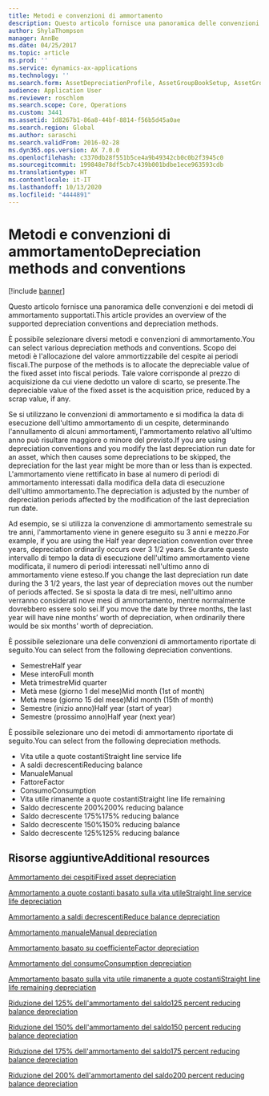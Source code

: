 ```yaml
---
title: Metodi e convenzioni di ammortamento
description: Questo articolo fornisce una panoramica delle convenzioni e dei metodi di ammortamento che sono supportati da Microsoft Dynamics 365 Finance.
author: ShylaThompson
manager: AnnBe
ms.date: 04/25/2017
ms.topic: article
ms.prod: ''
ms.service: dynamics-ax-applications
ms.technology: ''
ms.search.form: AssetDepreciationProfile, AssetGroupBookSetup, AssetGroupDepBookSetup
audience: Application User
ms.reviewer: roschlom
ms.search.scope: Core, Operations
ms.custom: 3441
ms.assetid: 1d8267b1-86a8-44bf-8814-f56b5d45a0ae
ms.search.region: Global
ms.author: saraschi
ms.search.validFrom: 2016-02-28
ms.dyn365.ops.version: AX 7.0.0
ms.openlocfilehash: c3370db28f551b5ce4a9b49342cb0c0b2f3945c0
ms.sourcegitcommit: 199848e78df5cb7c439b001bdbe1ece963593cdb
ms.translationtype: HT
ms.contentlocale: it-IT
ms.lasthandoff: 10/13/2020
ms.locfileid: "4444891"
---
```

# <a name="depreciation-methods-and-conventions"></a><span data-ttu-id="f4fec-103">Metodi e convenzioni di ammortamento</span><span class="sxs-lookup"><span data-stu-id="f4fec-103">Depreciation methods and conventions</span></span>

[!include [banner](../includes/banner.md)]

<span data-ttu-id="f4fec-104">Questo articolo fornisce una panoramica delle convenzioni e dei metodi di ammortamento supportati.</span><span class="sxs-lookup"><span data-stu-id="f4fec-104">This article provides an overview of the supported depreciation conventions and depreciation methods.</span></span>

<span data-ttu-id="f4fec-105">È possibile selezionare diversi metodi e convenzioni di ammortamento.</span><span class="sxs-lookup"><span data-stu-id="f4fec-105">You can select various depreciation methods and conventions.</span></span> <span data-ttu-id="f4fec-106">Scopo dei metodi è l'allocazione del valore ammortizzabile del cespite ai periodi fiscali.</span><span class="sxs-lookup"><span data-stu-id="f4fec-106">The purpose of the methods is to allocate the depreciable value of the fixed asset into fiscal periods.</span></span> <span data-ttu-id="f4fec-107">Tale valore corrisponde al prezzo di acquisizione da cui viene dedotto un valore di scarto, se presente.</span><span class="sxs-lookup"><span data-stu-id="f4fec-107">The depreciable value of the fixed asset is the acquisition price, reduced by a scrap value, if any.</span></span> 

<span data-ttu-id="f4fec-108">Se si utilizzano le convenzioni di ammortamento e si modifica la data di esecuzione dell'ultimo ammortamento di un cespite, determinando l'annullamento di alcuni ammortamenti, l'ammortamento relativo all'ultimo anno può risultare maggiore o minore del previsto.</span><span class="sxs-lookup"><span data-stu-id="f4fec-108">If you are using depreciation conventions and you modify the last depreciation run date for an asset, which then causes some depreciations to be skipped, the depreciation for the last year might be more than or less than is expected.</span></span> <span data-ttu-id="f4fec-109">L'ammortamento viene rettificato in base al numero di periodi di ammortamento interessati dalla modifica della data di esecuzione dell'ultimo ammortamento.</span><span class="sxs-lookup"><span data-stu-id="f4fec-109">The depreciation is adjusted by the number of depreciation periods affected by the modification of the last depreciation run date.</span></span>

<span data-ttu-id="f4fec-110">Ad esempio, se si utilizza la convenzione di ammortamento semestrale su tre anni, l'ammortamento viene in genere eseguito su 3 anni e mezzo.</span><span class="sxs-lookup"><span data-stu-id="f4fec-110">For example, if you are using the Half year depreciation convention over three years, depreciation ordinarily occurs over 3 1/2 years.</span></span> <span data-ttu-id="f4fec-111">Se durante questo intervallo di tempo la data di esecuzione dell'ultimo ammortamento viene modificata, il numero di periodi interessati nell'ultimo anno di ammortamento viene esteso.</span><span class="sxs-lookup"><span data-stu-id="f4fec-111">If you change the last depreciation run date during the 3 1/2 years, the last year of depreciation moves out the number of periods affected.</span></span> <span data-ttu-id="f4fec-112">Se si sposta la data di tre mesi, nell'ultimo anno verranno considerati nove mesi di ammortamento, mentre normalmente dovrebbero essere solo sei.</span><span class="sxs-lookup"><span data-stu-id="f4fec-112">If you move the date by three months, the last year will have nine months’ worth of depreciation, when ordinarily there would be six months’ worth of depreciation.</span></span>

<span data-ttu-id="f4fec-113">È possibile selezionare una delle convenzioni di ammortamento riportate di seguito.</span><span class="sxs-lookup"><span data-stu-id="f4fec-113">You can select from the following depreciation conventions.</span></span>


-   <span data-ttu-id="f4fec-114">Semestre</span><span class="sxs-lookup"><span data-stu-id="f4fec-114">Half year</span></span>
-   <span data-ttu-id="f4fec-115">Mese intero</span><span class="sxs-lookup"><span data-stu-id="f4fec-115">Full month</span></span>
-   <span data-ttu-id="f4fec-116">Metà trimestre</span><span class="sxs-lookup"><span data-stu-id="f4fec-116">Mid quarter</span></span>
-   <span data-ttu-id="f4fec-117">Metà mese (giorno 1 del mese)</span><span class="sxs-lookup"><span data-stu-id="f4fec-117">Mid month (1st of month)</span></span>
-   <span data-ttu-id="f4fec-118">Metà mese (giorno 15 del mese)</span><span class="sxs-lookup"><span data-stu-id="f4fec-118">Mid month (15th of month)</span></span>
-   <span data-ttu-id="f4fec-119">Semestre (inizio anno)</span><span class="sxs-lookup"><span data-stu-id="f4fec-119">Half year (start of year)</span></span>
-   <span data-ttu-id="f4fec-120">Semestre (prossimo anno)</span><span class="sxs-lookup"><span data-stu-id="f4fec-120">Half year (next year)</span></span>

<span data-ttu-id="f4fec-121">È possibile selezionare uno dei metodi di ammortamento riportate di seguito.</span><span class="sxs-lookup"><span data-stu-id="f4fec-121">You can select from the following depreciation methods.</span></span>
-   <span data-ttu-id="f4fec-122">Vita utile a quote costanti</span><span class="sxs-lookup"><span data-stu-id="f4fec-122">Straight line service life</span></span>
-   <span data-ttu-id="f4fec-123">A saldi decrescenti</span><span class="sxs-lookup"><span data-stu-id="f4fec-123">Reducing balance</span></span>
-   <span data-ttu-id="f4fec-124">Manuale</span><span class="sxs-lookup"><span data-stu-id="f4fec-124">Manual</span></span>
-   <span data-ttu-id="f4fec-125">Fattore</span><span class="sxs-lookup"><span data-stu-id="f4fec-125">Factor</span></span>
-   <span data-ttu-id="f4fec-126">Consumo</span><span class="sxs-lookup"><span data-stu-id="f4fec-126">Consumption</span></span>
-   <span data-ttu-id="f4fec-127">Vita utile rimanente a quote costanti</span><span class="sxs-lookup"><span data-stu-id="f4fec-127">Straight line life remaining</span></span>
-   <span data-ttu-id="f4fec-128">Saldo decrescente 200%</span><span class="sxs-lookup"><span data-stu-id="f4fec-128">200% reducing balance</span></span>
-   <span data-ttu-id="f4fec-129">Saldo decrescente 175%</span><span class="sxs-lookup"><span data-stu-id="f4fec-129">175% reducing balance</span></span>
-   <span data-ttu-id="f4fec-130">Saldo decrescente 150%</span><span class="sxs-lookup"><span data-stu-id="f4fec-130">150% reducing balance</span></span>
-   <span data-ttu-id="f4fec-131">Saldo decrescente 125%</span><span class="sxs-lookup"><span data-stu-id="f4fec-131">125% reducing balance</span></span>





<a name="additional-resources"></a><span data-ttu-id="f4fec-132">Risorse aggiuntive</span><span class="sxs-lookup"><span data-stu-id="f4fec-132">Additional resources</span></span>
--------

[<span data-ttu-id="f4fec-133">Ammortamento dei cespiti</span><span class="sxs-lookup"><span data-stu-id="f4fec-133">Fixed asset depreciation</span></span>](fixed-asset-depreciation.md)

[<span data-ttu-id="f4fec-134">Ammortamento a quote costanti basato sulla vita utile</span><span class="sxs-lookup"><span data-stu-id="f4fec-134">Straight line service life depreciation</span></span>](Straight-line-service-life-depreciation.md)

[<span data-ttu-id="f4fec-135">Ammortamento a saldi decrescenti</span><span class="sxs-lookup"><span data-stu-id="f4fec-135">Reduce balance depreciation</span></span>](reduce-balance-depreciation.md)

[<span data-ttu-id="f4fec-136">Ammortamento manuale</span><span class="sxs-lookup"><span data-stu-id="f4fec-136">Manual depreciation</span></span>](manual-depreciation.md)

[<span data-ttu-id="f4fec-137">Ammortamento basato su coefficiente</span><span class="sxs-lookup"><span data-stu-id="f4fec-137">Factor depreciation</span></span>](factor-depreciation.md)

[<span data-ttu-id="f4fec-138">Ammortamento del consumo</span><span class="sxs-lookup"><span data-stu-id="f4fec-138">Consumption depreciation</span></span>](consumption-depreciation.md)

[<span data-ttu-id="f4fec-139">Ammortamento basato sulla vita utile rimanente a quote costanti</span><span class="sxs-lookup"><span data-stu-id="f4fec-139">Straight line life remaining depreciation</span></span>](straight-line-life-remaining-depreciation.md)

[<span data-ttu-id="f4fec-140">Riduzione del 125% dell'ammortamento del saldo</span><span class="sxs-lookup"><span data-stu-id="f4fec-140">125 percent reducing balance depreciation</span></span>](125-percent-reducing-balance-depreciation.md)

[<span data-ttu-id="f4fec-141">Riduzione del 150% dell'ammortamento del saldo</span><span class="sxs-lookup"><span data-stu-id="f4fec-141">150 percent reducing balance depreciation</span></span>](150-percent-reducing-balance-depreciation.md)

[<span data-ttu-id="f4fec-142">Riduzione del 175% dell'ammortamento del saldo</span><span class="sxs-lookup"><span data-stu-id="f4fec-142">175 percent reducing balance depreciation</span></span>](175-percent-reducing-balance-depreciation.md)

[<span data-ttu-id="f4fec-143">Riduzione del 200% dell'ammortamento del saldo</span><span class="sxs-lookup"><span data-stu-id="f4fec-143">200 percent reducing balance depreciation</span></span>](200-percent-reducing-balance-depreciation.md)



